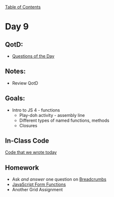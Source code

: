 [Table of Contents](/README.md)

# Day 9

## QotD:
* [Questions of the Day](http://www.classmarker.com/)

## Notes:
* Review QotD

## Goals:
* Intro to JS 4 - functions
	* Play-doh activity - assembly line
	* Different types of named functions, methods
	* Closures

## In-Class Code
[Code that we wrote today](/notes/day-09/code)

## Homework
* Ask *and answer* one question on [Breadcrumbs](http://tiy.breadcrumbsqa.com/)
* [JavaScript Form Functions](https://github.com/TIY-Austin-Front-End-Engineering/javascript-form-functions)
* Another Grid Assignment